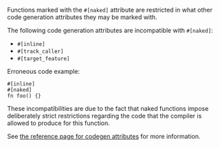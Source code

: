 Functions marked with the `#[naked]` attribute are restricted in what other
code generation attributes they may be marked with.

The following code generation attributes are incompatible with `#[naked]`:

  * `#[inline]`
  * `#[track_caller]`
  * `#[target_feature]`

Erroneous code example:

```compile_fail,E0736
#[inline]
#[naked]
fn foo() {}
```

These incompatibilities are due to the fact that naked functions impose
deliberately strict restrictions regarding the code that the compiler is
allowed to produce for this function.

See [the reference page for codegen attributes] for more information.

[the reference page for codegen attributes]: https://doc.rust-lang.org/reference/attributes/codegen.html
